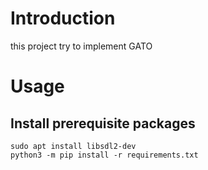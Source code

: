 # Introduction

this project try to implement GATO

# Usage

## Install prerequisite packages

```shell
sudo apt install libsdl2-dev
python3 -m pip install -r requirements.txt
```
